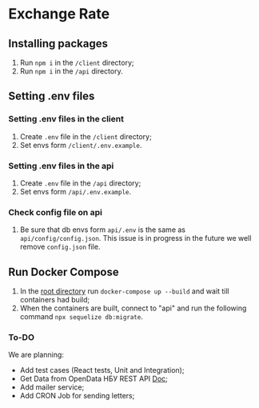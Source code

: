 # Exchange Rate

## Installing packages
1. Run `npm i` in the `/client` directory;
2. Run `npm i` in the `/api` directory.

## Setting .env files

### Setting .env files in the client
1. Create `.env` file in the `/client` directory;
2. Set envs form `/client/.env.example`.

### Setting .env files in the api
1. Create `.env` file in the `/api` directory;
2. Set envs form `/api/.env.example`.

### Check config file on api 
1. Be sure that db envs form `api/.env` is the same as `api/config/config.json`. This issue is in progress in the future we well remove `config.json` file.

## Run Docker Compose
1. In the [root directory](./) run `docker-compose up --build` and wait till containers had build;
2. When the containers are built, connect to "api" and run the following command `npx sequelize db:migrate`.

### To-DO
We are planning:
* Add test cases (React tests, Unit and Integration);
* Get Data from OpenData НБУ REST API [Doc](https://bank.gov.ua/admin_uploads/article/Technical_instructions_f_REST_API_OpenData.pdf);
* Add mailer service;
* Add CRON Job for sending letters;

